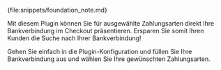 {file:snippets/foundation_note.md}

Mit diesem Plugin können Sie für ausgewählte Zahlungsarten direkt Ihre Bankverbindung im Checkout präsentieren. Ersparen Sie somit Ihren Kunden die Suche nach Ihrer Bankverbindung!

Gehen Sie einfach in die Plugin-Konfiguration und füllen Sie Ihre Bankverbindung aus und wählen Sie Ihre gewünschten Zahlungsarten.
